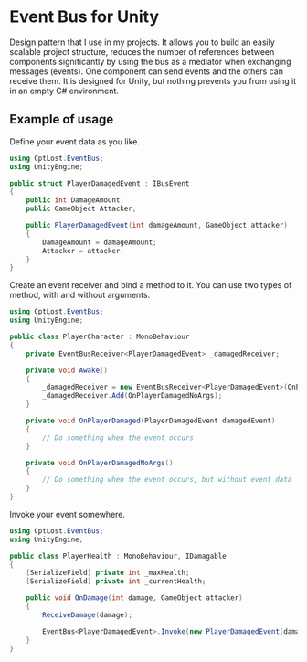 # Event Bus for Unity
Design pattern that I use in my projects. It allows you to build an easily scalable project structure, reduces the number of references between components significantly by using the bus as a mediator when exchanging messages (events). One component can send events and the others can receive them. It is designed for Unity, but nothing prevents you from using it in an empty C# environment.

## Example of usage
Define your event data as you like.
```cs
using CptLost.EventBus;
using UnityEngine;

public struct PlayerDamagedEvent : IBusEvent
{
    public int DamageAmount;
    public GameObject Attacker;

    public PlayerDamagedEvent(int damageAmount, GameObject attacker)
    {
        DamageAmount = damageAmount;
        Attacker = attacker;
    }
}
```

Create an event receiver and bind a method to it. You can use two types of method, with and without arguments.
```cs
using CptLost.EventBus;
using UnityEngine;

public class PlayerCharacter : MonoBehaviour
{
    private EventBusReceiver<PlayerDamagedEvent> _damagedReceiver;

    private void Awake()
    {
        _damagedReceiver = new EventBusReceiver<PlayerDamagedEvent>(OnPlayerDamaged);
        _damagedReceiver.Add(OnPlayerDamagedNoArgs);
    }

    private void OnPlayerDamaged(PlayerDamagedEvent damagedEvent)
    {
        // Do something when the event occurs
    }

    private void OnPlayerDamagedNoArgs()
    {
        // Do something when the event occurs, but without event data
    }
}
```

Invoke your event somewhere.
```cs
using CptLost.EventBus;
using UnityEngine;

public class PlayerHealth : MonoBehaviour, IDamagable
{
    [SerializeField] private int _maxHealth;
    [SerializeField] private int _currentHealth;

    public void OnDamage(int damage, GameObject attacker)
    {
        ReceiveDamage(damage);

        EventBus<PlayerDamagedEvent>.Invoke(new PlayerDamagedEvent(damage, attacker));
    }
}
```
